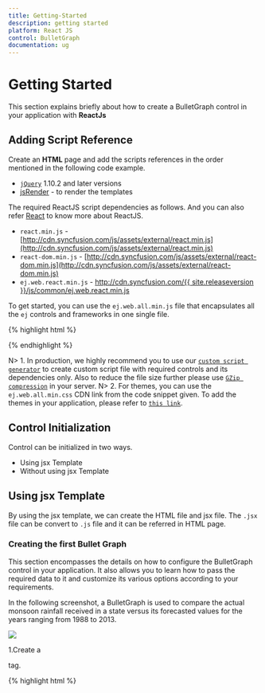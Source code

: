 ```yaml
---
title: Getting-Started
description: getting started
platform: React JS
control: BulletGraph
documentation: ug
---
```


# Getting Started

This section explains briefly about how to create a BulletGraph control in your application with  **ReactJs**

## Adding Script Reference

Create an **HTML** page and add the scripts references in the order mentioned in the following code example.

* [`jQuery`](http://jquery.com) 1.10.2 and later versions
* [jsRender](https://github.com/borismoore/jsrender) - to render the templates

The required ReactJS script dependencies as follows. And you can also refer [React](https://facebook.github.io/react/docs/getting-started.html) to know more about ReactJS.

* `react.min.js` - [http://cdn.syncfusion.com/js/assets/external/react.min.js](http://cdn.syncfusion.com/js/assets/external/react.min.js)
* `react-dom.min.js` - [http://cdn.syncfusion.com/js/assets/external/react-dom.min.js](http://cdn.syncfusion.com/js/assets/external/react-dom.min.js)
* `ej.web.react.min.js` - [http://cdn.syncfusion.com/{{ site.releaseversion }}/js/common/ej.web.react.min.js](http://cdn.syncfusion.com/14.3.0.49/js/common/ej.web.react.min.js)

To get started, you can use the `ej.web.all.min.js` file that encapsulates all the `ej` controls and frameworks in one single file.

{% highlight html %}
<!DOCTYPE html>
   <html>
     <head>
        <meta name="viewport" content="width=device-width, initial-scale=1.0">
        <meta name="description" content="Essential Studio for React JS">
        <meta name="author" content="Syncfusion">
        <title>Getting Started for Ribbon React JS</title>
        <!-- Essential Studio for JavaScript  theme reference -->
        <link href="http://cdn.syncfusion.com/{{ site.releaseversion }}/js/web/flat-azure/ej.web.all.min.css" rel="stylesheet" />
        <!-- Essential Studio for JavaScript  script references -->
        <script src="http://cdn.syncfusion.com/js/assets/external/jquery-3.0.0.min.js"></script>
        <script src="http://cdn.syncfusion.com/js/assets/external/jsrender.min.js"></script>
        <script src="http://cdn.syncfusion.com/js/assets/external/react.min.js"></script>
        <script src="http://cdn.syncfusion.com/js/assets/external/react-dom.min.js"></script>
        <script src="http://cdn.syncfusion.com/{{ site.releaseversion }}/js/web/ej.web.all.min.js"></script>
        <script src="http://cdn.syncfusion.com/{{ site.releaseversion }}/js/common/ej.web.react.min.js"></script>
        <!-- Add your custom scripts here -->
    </head>
        <body>
        </body>
   </html>

{% endhighlight %}

N> 1. In production, we highly recommend you to use our [`custom script generator`](http://help.syncfusion.com/js/custom-script-generator) to create custom script file with required controls and its dependencies only. Also to reduce the file size further please use [`GZip compression`](https://developers.google.com/web/fundamentals/performance/optimizing-content-efficiency/optimize-encoding-and-transfer?hl=en) in your server.
N> 2. For themes, you can use the `ej.web.all.min.css` CDN link from the code snippet given. To add the themes in your application, please refer to [`this link`](http://help.syncfusion.com/js/theming-in-essential-javascript-components).



## Control Initialization

Control can be initialized in two ways.

 * Using jsx Template
 * Without using jsx Template
 
## Using jsx Template

By using the jsx template, we can create the HTML file and jsx file. The `.jsx` file can be convert to `.js` file and it can be referred in HTML page.

### Creating the first Bullet Graph 

This section encompasses the details on how to configure the BulletGraph control in your application. It also allows you to learn how to pass the required data to it and customize its various options according to your requirements.

In the following screenshot, a BulletGraph is used to compare the actual monsoon rainfall received in a state versus its forecasted values for the years ranging from 1988 to 2013.

![](Getting-Started_images/Getting-Started_img1.jpg)


1.Create a <div> tag.
	
   {% highlight html %}

<!DOCTYPE html>
<html>    
    <body>
	<div id="bulletGraph-default" style="height:99%;"></div>
            <script src="app/bulletgraph/default.js"></script>    
    </body>
</html>

{% endhighlight %}
  
2.Initialize the BulletGraph by using the `EJ.BulletGraph` tag. 

{% highlight javascript %}

"use strict";
ReactDOM.render(
    <div className="default">
        <EJ.BulletGraph id="bulletGraph1"></EJ.BulletGraph>,
    </div>,
    document.getElementById('bulletGraph-default')
    );

{% endhighlight %}



Execute the above code to display the BulletGraph. To customize the measure bars in the BulletGraph, you can pass the data either locally or remotely.

![](Getting-Started_images/Getting-Started_img2.png)

### Provide Required Data

You can customize the values of feature and comparative measure bars in a BulletGraph, either locally or remotely. The category data is optional, and it is used to display label values parallel to the measure bars. 

Assign the data in LocalData variable to the DataSource property of BulletGraph as illustrated in the following code example. 


{% highlight javascript %}

var localData = [
            {
                value: 90, comparativeMeasureValue: 100,
                category: 2013
            },
            {
                value: 93, comparativeMeasureValue: 99,
                category: 2012
            },
            {
                value: 98, comparativeMeasureValue: 96,
                category: 2011
            },
            {
                value: 102, comparativeMeasureValue: 98,
                category: 2010
            },
            {
                value: 77, comparativeMeasureValue: 96,
                category: 2009
            },
            {
                value: 99, comparativeMeasureValue: 99,
                category: 2008
            },
            {
                value: 106, comparativeMeasureValue: 94,
                category: 2007
            },
            {
                value: 105, comparativeMeasureValue: 95,
                category: 2006
            },
            {
                value: 98, comparativeMeasureValue: 98,
                category: 2005
            },
            {
                value: 87, comparativeMeasureValue: 100,
                category: 2004
            },
            {
                value: 105, comparativeMeasureValue: 98,
                category: 2003
            },
            {
                value: 84, comparativeMeasureValue: 101,
                category: 2002
            },
            {
                value: 93, comparativeMeasureValue: 98,
                category: 2001
            },
            {
                value: 90, comparativeMeasureValue: 96,
                category: 2000
            },
            {
                value: 95, comparativeMeasureValue: 107,
                category: 1999
            },
            {
                value: 104, comparativeMeasureValue: 98,
                category: 1998
            },
            {
                value: 102, comparativeMeasureValue: 92,
                category: 1997
            },
            {
                value: 103, comparativeMeasureValue: 98,
                category: 1996
            },
            {
                value: 100, comparativeMeasureValue: 96,
                category: 1995
            },
            {
                value: 110, comparativeMeasureValue: 92,
                category: 1994
            },
            {
                value: 100, comparativeMeasureValue: 103,
                category: 1993
            },
            {
                value: 94, comparativeMeasureValue: 93,
                category: 1992
            },
            {
                value: 91, comparativeMeasureValue: 95,
                category: 1991
            },
            {
                value: 107, comparativeMeasureValue: 103,
                category: 1990
            },
            {
                value: 101, comparativeMeasureValue: 102,
                category: 1989
            },
            {
                value: 119, comparativeMeasureValue: 112,
                category: 1988
            }];

{% endhighlight %}



Once the DataSource property is assigned with the required values, you can bind the variable names used in the JSON data to the corresponding fields of the BulletGraph as shown in the following code example.


{% highlight html %}

<script type="text/babel">

var fields= {
                dataSource: localData, category: "category",
                featureMeasures: "value",
                comparativeMeasure: "comparativeMeasureValue"
            };
<!DOCTYPE html>
<html>    
    <body>
        <script type="text/babel">
            ReactDOM.render(
                     <div className="default">
                        <EJ.BulletGraph id="bulletGraph1" fields: {fields} ></EJ.BulletGraph>,
                     </div>,
                     document.getElementById('bulletGraph-default')
                     );
        </script>
    </body>
</html>

{% endhighlight %}

### Set Default and Scale Values

You can plot any number of measure bars within the BulletGraph by increasing the height and width of the control to locate all the measure bars within the graph. Set the QualitativeRangeSize and QuantitativeScaleLength properties according to the following code example.

By default, the BulletGraph is rendered in the horizontal orientation with its flow direction set to Forward. In this example, to achieve the desired output, change the horizontal orientation to vertical orientation with the flow direction set to Backward.

Minimum, Maximum and Interval values for the QuantitativeScale of the BulletGraph are set, as illustrated in the following code example. The ticks and labels within the scale are also positioned.


{% highlight html %}

<script type="text/babel">

var quantitativeScaleSettings = {
                minimum: 70,
                maximum: 130,
                interval: 10,
                tickPosition: ej.datavisualization.BulletGraph.TickPosition.Far,
                labelSettings: {
                position: ej.datavisualization.BulletGraph.LabelPosition.Below, offset: 14, size: 10
               },
            };
<!DOCTYPE html>
<html>    
    <body>
        <script type="text/babel">
            ReactDOM.render(
                     <div className="default">
                        <EJ.BulletGraph id="bulletGraph1"  quantitativeScaleSettings= {quantitativeScaleSettings} ></EJ.BulletGraph>,
                     </div>,
                     document.getElementById('bulletGraph-default')
                     );
        </script>
    </body>
</html>

{% endhighlight %}


![](Getting-Started_images/Getting-Started_img3.jpg)


The above image illustrates the BulletGraph without any ranges displayed in the background.

### Add Qualitative Ranges

By default, 3 ranges are displayed in the BulletGraph control during the initial rendering of the control with its default values. To customize it, you can set appropriate values for the RangeEnd and RangeStroke properties.  Any number of QualitativeRanges can be added to the control.


{% highlight html %}

<script type="text/babel">

var qualitativeRanges= [{
                rangeEnd: 90
                },
                {
                    rangeEnd: 110
                },
                {
                    rangeEnd: 130, rangeStroke: "#CDC9C9"
                }];
<!DOCTYPE html>
<html>    
    <body>
        <script type="text/babel">
            ReactDOM.render(
                     <div className="default">
                        <EJ.BulletGraph id="bulletGraph1"   qualitativeRanges={qualitativeRanges} ></EJ.BulletGraph>,
                     </div>,
                     document.getElementById('bulletGraph-default')
                     );
        </script>
    </body>
</html>


{% endhighlight %}

After adding QualitativeRanges to the BulletGraph, the control appears as follows.



![](Getting-Started_images/Getting-Started_img4.jpg)


### Ticks and Measure Bars Customization

You can do the following code changes in the quantitative scale to customize the tick size, the color of the feature bar and the comparative measure symbols.


{% highlight html %}

<script type="text/babel">

var quantitativeScaleSettings = {
                minimum: 70,
                maximum: 130,
                interval: 10,
                tickPosition: ej.datavisualization.BulletGraph.TickPosition.Far,
                labelSettings: {
                position: ej.datavisualization.BulletGraph.LabelPosition.Below, offset: 14, size: 10
               },
                majorTickSettings:{width:1, size:7},
                minorTickSettings:{width:1},
                comparativeMeasureSettings:{stroke:"#507786"},
                featuredMeasureSettings:{stroke: "#169DD8"}
                           
            };
<!DOCTYPE html>
<html>    
    <body>
        <script type="text/babel">
            ReactDOM.render(
                     <div className="default">
                        <EJ.BulletGraph id="bulletGraph1"  quantitativeScaleSettings= {quantitativeScaleSettings} ></EJ.BulletGraph>,
                     </div>,
                     document.getElementById('bulletGraph-default')
                     );
        </script>
    </body>
</html>



{% endhighlight %}



When you customize the ticks and measure bar, the BulletGraph appears as follows.



![](Getting-Started_images/Getting-Started_img5.jpg)

### Add Caption and Subtitle

You can add the following code example to display an appropriate Caption and Subtitle to the BulletGraph.


{% highlight html %}

<script type="text/babel">

var captionSettings= { 
                textAngle: 0,
                location: { x: 470, y: 270 },
                text: "Monsoon Rainfall - Actual vs Forecast",
                font: { fontFamily: 'Segoe UI', size: '20px', fontWeight: ej.datavisualization.BulletGraph.FontWeight.Normal, opacity: 1 },
                subTitle: { 
                 textAngle: -90,
                    text: "Rainfall (mm)", location: { x: 180, y: 4 }, 
                    font: { fontFamily: 'Segoe UI', size: '14px',
                    fontWeight: 'ej.datavisualization.BulletGraph.FontWeight.Normal', opacity: 1} 
                    }
            };
<!DOCTYPE html>
<html>    
    <body>
        <script type="text/babel">
            ReactDOM.render(
                     <div className="default">
                        <EJ.BulletGraph id="bulletGraph1"  captionSettings= {captionSettings} ></EJ.BulletGraph>,
                     </div>,
                     document.getElementById('bulletGraph-default')
                     );
        </script>
    </body>
</html>



{% endhighlight %}


The following screenshot displays a BulletGraph with a Caption and Subtitle.



![](Getting-Started_images/Getting-Started_img6.jpg)

### Show Tooltip

You can use a Tooltip in your application to display the values of forecasted rainfall, actual rainfall received in millimeter and also the appropriate year. The Tooltip Visible property is set to true to enable the Tooltip option. To set the template Tooltip, you can pass the template id to it as illustrated in the following code example.


{% highlight html %}

<script type="text/babel">

var tooltipSettings= {template: "Tooltip", visible: true};

<!DOCTYPE html>
<html>    
    <body>
        <script type="text/babel">
            ReactDOM.render(
                     <div className="default">
                        <EJ.BulletGraph id="bulletGraph1"   tooltipSettings = {tooltipSettings} ></EJ.BulletGraph>,
                     </div>,
                     document.getElementById('bulletGraph-default')
                     );
        </script>
    </body>
</html>

{% endhighlight %}

{% highlight html %}

<div id="Tooltip"style="display:none; width:125px;padding-top: 10px;padding-bottom:10px">



<div align="center"style="font-weight:bold">

           Rainfall </div>

<table>

<tr><td>Actual</td>

<td>: {{:currentValue}}mm</td></tr>

<tr><td>Forecast</td>

<td>: {{:targetValue}}mm</td></tr>

<tr><td>Year</td>

<td>: {{:category}}</td></tr>

</table>

</div>

{% endhighlight %}

The following screenshot displays a customized BulletGraph.

![](Getting-Started_images/Getting-Started_img7.jpg)


## Without using jsx Template

The BulletGraph can be created from a HTML `DIV` element with the HTML `id` attribute set to it. Refer to the following code example.

{% highlight html %}

<div id="bulletGraph-default" style="height:99%;"></div>
           

{% endhighlight %}

{% highlight javascript %}

var localData = [
            {
                value: 90, comparativeMeasureValue: 100,
                category: 2013
            },
            {
                value: 93, comparativeMeasureValue: 99,
                category: 2012
            },
            {
                value: 98, comparativeMeasureValue: 96,
                category: 2011
            },
            {
                value: 102, comparativeMeasureValue: 98,
                category: 2010
            },
            {
                value: 77, comparativeMeasureValue: 96,
                category: 2009
            },
            {
                value: 99, comparativeMeasureValue: 99,
                category: 2008
            },
            {
                value: 106, comparativeMeasureValue: 94,
                category: 2007
            },
            {
                value: 105, comparativeMeasureValue: 95,
                category: 2006
            },
            {
                value: 98, comparativeMeasureValue: 98,
                category: 2005
            },
            {
                value: 87, comparativeMeasureValue: 100,
                category: 2004
            },
            {
                value: 105, comparativeMeasureValue: 98,
                category: 2003
            },
            {
                value: 84, comparativeMeasureValue: 101,
                category: 2002
            },
            {
                value: 93, comparativeMeasureValue: 98,
                category: 2001
            },
            {
                value: 90, comparativeMeasureValue: 96,
                category: 2000
            },
            {
                value: 95, comparativeMeasureValue: 107,
                category: 1999
            },
            {
                value: 104, comparativeMeasureValue: 98,
                category: 1998
            },
            {
                value: 102, comparativeMeasureValue: 92,
                category: 1997
            },
            {
                value: 103, comparativeMeasureValue: 98,
                category: 1996
            },
            {
                value: 100, comparativeMeasureValue: 96,
                category: 1995
            },
            {
                value: 110, comparativeMeasureValue: 92,
                category: 1994
            },
            {
                value: 100, comparativeMeasureValue: 103,
                category: 1993
            },
            {
                value: 94, comparativeMeasureValue: 93,
                category: 1992
            },
            {
                value: 91, comparativeMeasureValue: 95,
                category: 1991
            },
            {
                value: 107, comparativeMeasureValue: 103,
                category: 1990
            },
            {
                value: 101, comparativeMeasureValue: 102,
                category: 1989
            },
            {
                value: 119, comparativeMeasureValue: 112,
                category: 1988
            }];

var quantitativeScaleSettings = {
                minimum: 70,
                maximum: 130,
                interval: 10,
                tickPosition: ej.datavisualization.BulletGraph.TickPosition.Far,
                labelSettings: {
                position: ej.datavisualization.BulletGraph.LabelPosition.Below, offset: 14, size: 10
               },
            };
ReactDOM.render(
    React.createElement(EJ.BulletGraph, {id: "bulletCore0", 
    height: 400, 
    enableAnimation: true, 
    qualitativeRangeSize: 320, 
    quantitativeScaleLength: 475, 
    quantitativeScaleSettings: quantitativeScaleSettings, 
    fields: fields, 
     
    }
        
            
    ),
		  document.getElementById('bulletGraph-default')
);

</script>
 {% endhighlight %}
 
The above image illustrates the BulletGraph without any ranges displayed in the background.

![](Getting-Started_images/Getting-Started_img3.jpg)